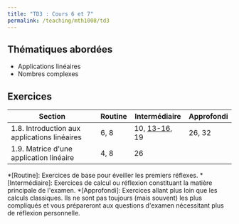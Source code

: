 ```yaml
---
title: "TD3 : Cours 6 et 7"
permalink: /teaching/mth1008/td3
---
```


## Thématiques abordées
- Applications linéaires
- Nombres complexes

## Exercices

| Section                                      | Routine | Intermédiaire                            | Approfondi |
| -------------------------------------------- | ------- | ---------------------------------------- | ---------- |
| 1.8. Introduction aux applications linéaires | 6, 8    | 10, [13-16](/files/applications.zip), 19 | 26, 32     |
| 1.9. Matrice d'une application linéaire      | 4, 8    | 26                                       |            |

*[Routine]: Exercices de base pour éveiller les premiers réflexes.
*[Intermédiaire]: Exercices de calcul ou réflexion constituant la matière principale de l'examen.
*[Approfondi]: Exercices allant plus loin que les calculs classiques. Ils ne sont pas toujours (mais souvent) les plus compliqués et vous prépareront aux questions d'examen nécessitant plus de réflexion personnelle.